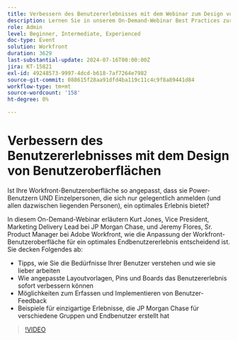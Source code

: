 ```yaml
---
title: Verbessern des Benutzererlebnisses mit dem Webinar zum Design von Benutzeroberflächen
description: Lernen Sie in unserem On-Demand-Webinar Best Practices zur Anpassung Ihrer Workfront-Benutzeroberfläche kennen. Erfahren Sie von JP Morgan Chase und Adobe Workfront-Experten, wie Sie das Benutzererlebnis mit Layout-Vorlagen, Pins und Boards optimieren und Benutzer-Feedback einholen können.
role: Admin
level: Beginner, Intermediate, Experienced
doc-type: Event
solution: Workfront
duration: 3629
last-substantial-update: 2024-07-16T00:00:00Z
jira: KT-15821
exl-id: 49248573-9997-4dcd-b618-7af7264e7982
source-git-commit: 088615f28aa91dfd4ba119c11c4c9f8a89441d84
workflow-type: tm+mt
source-wordcount: '158'
ht-degree: 0%

---
```


# Verbessern des Benutzererlebnisses mit dem Design von Benutzeroberflächen

Ist Ihre Workfront-Benutzeroberfläche so angepasst, dass sie Power-Benutzern UND Einzelpersonen, die sich nur gelegentlich anmelden (und allen dazwischen liegenden Personen), ein optimales Erlebnis bietet?

In diesem On-Demand-Webinar erläutern Kurt Jones, Vice President, Marketing Delivery Lead bei JP Morgan Chase, und Jeremy Flores, Sr. Product Manager bei Adobe Workfront, wie die Anpassung der Workfront-Benutzeroberfläche für ein optimales Endbenutzererlebnis entscheidend ist. Sie decken Folgendes ab:

* Tipps, wie Sie die Bedürfnisse Ihrer Benutzer verstehen und wie sie lieber arbeiten
* Wie angepasste Layoutvorlagen, Pins und Boards das Benutzererlebnis sofort verbessern können
* Möglichkeiten zum Erfassen und Implementieren von Benutzer-Feedback
* Beispiele für einzigartige Erlebnisse, die JP Morgan Chase für verschiedene Gruppen und Endbenutzer erstellt hat

>[!VIDEO](https://video.tv.adobe.com/v/3431015/?learn=on)
